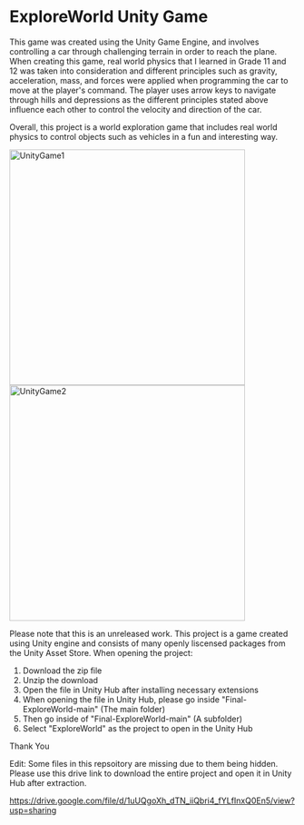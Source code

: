 # ExploreWorld Unity Game

This game was created using the Unity Game Engine, and involves controlling a car through challenging terrain in order to reach the plane. When creating this game, real world physics that I learned in Grade 11 and 12 was taken into consideration and different principles such as gravity, acceleration, mass, and forces were applied when programming the car to move at the player's command. The player uses arrow keys to navigate through hills and depressions as the different principles stated above influence each other to control the velocity and direction of the car. 

Overall, this project is a world exploration game that includes real world physics to control objects such as vehicles in a fun and interesting way.

<img width="415" alt="UnityGame1" src="https://user-images.githubusercontent.com/86132908/216204924-7b5c965d-8d89-481c-8dba-848c1814f03b.PNG"><img width="415" alt="UnityGame2" src="https://user-images.githubusercontent.com/86132908/216208081-e9ecbf8f-ce0b-4ec9-98b4-327541bc7e32.PNG">

Please note that this is an unreleased work. 
This project is a game created using Unity engine and consists of many openly liscensed packages from the Unity Asset Store.
When opening the project:
1. Download the zip file
2. Unzip the download
3. Open the file in Unity Hub after installing necessary extensions
4. When opening the file in Unity Hub, please go inside "Final-ExploreWorld-main" (The main folder)
5. Then go inside of "Final-ExploreWorld-main" (A subfolder)
6. Select "ExploreWorld" as the project to open in the Unity Hub

Thank You

Edit: Some files in this repsoitory are missing due to them being hidden. Please use this drive link to download the entire project and open it in Unity Hub after extraction.

https://drive.google.com/file/d/1uUQgoXh_dTN_iiQbri4_fYLfInxQ0En5/view?usp=sharing

